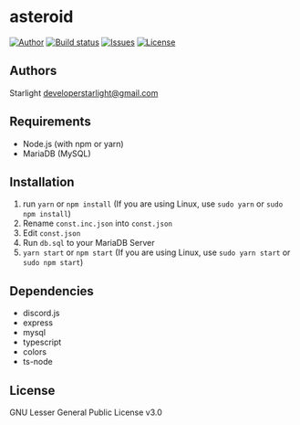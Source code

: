 # asteroid
[![Author](https://img.shields.io/badge/author-5tarlight-orange.svg)](http://5tarlight.kro.kr)
[![Build status](https://ci.appveyor.com/api/projects/status/i4vehpafbxc4miha?svg=true)](https://ci.appveyor.com/project/5tarlight/asteroid)
[![Issues](https://img.shields.io/github/issues/5tarlight/asteroid.svg)](http://github.com/5taright/asteroid/issues)
[![License](https://img.shields.io/github/license/5tarlight/asteroid.svg)](https://github.com/5tarlight/asteroid/blob/master/LICENSE)
## Authors
Starlight <developerstarlight@gmail.com>

## Requirements
- Node.js (with npm or yarn)
- MariaDB (MySQL)

## Installation
1. run `yarn` or `npm install` (If you are using Linux, use `sudo yarn` or `sudo npm install`)
2. Rename `const.inc.json` into `const.json`
3. Edit `const.json`
4. Run `db.sql` to your MariaDB Server
5. `yarn start` or `npm start` (If you are using Linux, use `sudo yarn start` or `sudo npm start`)

## Dependencies
  - discord.js
  - express
  - mysql
  - typescript
  - colors
  - ts-node

## License
GNU Lesser General Public License v3.0
